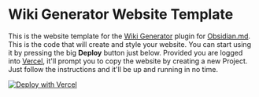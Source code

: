 # Wiki Generator Website Template

This is the website template for the [Wiki Generator](https://github.com/D4wnstar/wiki-generator) plugin for [Obsidian.md](https://obsidian.md/). This is the code that will create and style your website. You can start using it by pressing the big **Deploy** button just below. Provided you are logged into [Vercel](https://vercel.com), it'll prompt you to copy the website by creating a new Project. Just follow the instructions and it'll be up and running in no time.

[![Deploy with Vercel](https://vercel.com/button)](https://vercel.com/new/clone?repository-url=https%3A%2F%2Fgithub.com%2FD4wnstar%2Fwiki-generator-template%2Ftree%2Fmain&env=TURSO_URL,TURSO_AUTH_TOKEN,JWT_SECRET&envDescription=API%20keys%20needed%20to%20connect%20to%20Turso%20and%20to%20handle%20users.%20JWT_SECRET%20may%20be%20unset%20if%20you%20don't%20need%20user%20accounts.&envLink=https%3A%2F%2Fturso.tech%2Fsignin)
